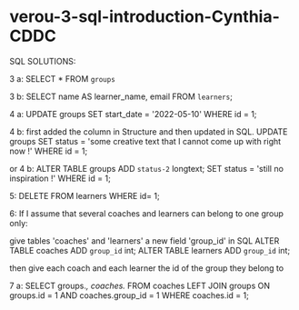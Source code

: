 # verou-3-sql-introduction-Cynthia-CDDC
SQL SOLUTIONS:

3 a:
SELECT * FROM `groups`

3 b:
SELECT name AS learner_name, email
FROM `learners`;

4 a:
UPDATE groups
SET start_date = '2022-05-10'
WHERE id = 1;

4 b:
first added the column in Structure and then updated in SQL.
UPDATE groups
SET status = 'some creative text that I cannot come up with right now !'
WHERE id = 1;

or 4 b:
ALTER TABLE groups
ADD `status-2` longtext;
SET status = 'still no inspiration !'
WHERE id = 1;

5:
DELETE FROM learners WHERE id= 1;

6: 
If I assume that several coaches and learners can belong to one group only:

give tables 'coaches' and 'learners' a new field 'group_id' in SQL
ALTER TABLE coaches
ADD `group_id` int;
ALTER TABLE learners
ADD `group_id` int;

then give each coach and each learner the id of the group they belong to

7 a:
SELECT groups.*, coaches.* 
FROM coaches 
LEFT JOIN groups 
ON groups.id = 1 AND coaches.group_id = 1 
WHERE coaches.id = 1;
